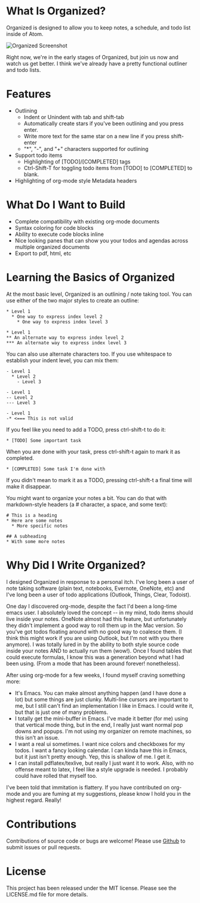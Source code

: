 # What Is Organized?

Organized is designed to allow you to keep notes, a schedule, and todo list
inside of Atom.

![Organized Screenshot](https://raw.githubusercontent.com/MattFlower/organized/master/screenshots/0_0_1.gif)

Right now, we're in the early stages of Organized, but join us now and watch
us get better.  I think we've already have a pretty functional outliner and
todo lists.  

# Features
* Outlining
  * Indent or Unindent with tab and shift-tab
  * Automatically create stars if you've been outlining and you press enter.
  * Write more text for the same star on a new line if you press shift-enter
  * "*", "-", and "+" characters supported for outlining
* Support todo items
  * Highlighting of [TODO]/[COMPLETED] tags
  * Ctrl-Shift-T for toggling todo items from [TODO] to [COMPLETED] to blank.
* Highlighting of org-mode style Metadata headers

# What Do I Want to Build
* Complete compatibility with existing org-mode documents
* Syntax coloring for code blocks
* Ability to execute code blocks inline
* Nice looking panes that can show you your todos and agendas across multiple organized documents
* Export to pdf, html, etc

# Learning the Basics of Organized
At the most basic level, Organized is an outlining / note taking tool.  You can
use either of the two major styles to create an outline:

    * Level 1
      * One way to express index level 2
        * One way to express index level 3

    * Level 1
    ** An alternate way to express index level 2
    *** An alternate way to express index level 3

You can also use alternate characters too.  If you use whitespace to establish
your indent level, you can mix them:

    - Level 1
      * Level 2
        - Level 3

    - Level 1
    -- Level 2
    --- Level 3

    - Level 1
    -* <=== This is not valid

If you feel like you need to add a TODO, press ctrl-shift-t to do it:

    * [TODO] Some important task

When you are done with your task, press ctrl-shift-t again to mark it as completed.

    * [COMPLETED] Some task I'm done with

If you didn't mean to mark it as a TODO, pressing ctrl-shift-t a final time
will make it disappear.

You might want to organize your notes a bit.  You can do that with markdown-style headers (a # character, a space, and some text):

    # This is a heading
    * Here are some notes
      * More specific notes

    ## A subheading
    * With some more notes

# Why Did I Write Organized?
I designed Organized in response to a personal itch.  I've long been a user
of note taking software (plain text, notebooks, Evernote, OneNote, etc) and
I've long been a user of todo applications (Outlook, Things, Clear, Todoist).

One day I discovered org-mode, despite the fact I'd been a long-time emacs user.
I absolutely loved the concept -- in my mind, todo items should live inside your
notes.  OneNote almost had this feature, but unfortunately they didn't
implement a good way to roll them up in the Mac version.  So you've got todos
floating around with no good way to coalesce them.  (I think this might work
if you are using Outlook, but I'm not with you there anymore).  I was totally
lured in by the ability to both style source code inside your notes AND to
actually run them (wow!).  Once I found tables that could execute formulas,
I know this was a generation beyond what I had been using.  (From a mode that
has been around forever! nonetheless).

After using org-mode for a few weeks, I found myself craving something more:

* It's Emacs.  You can make almost anything happen (and I have done a lot) but
  some things are just clunky.  Multi-line cursors are important to me, but I
  still can't find an implementation I like in Emacs.  I could write it, but
  that is just one of many problems.
* I totally get the mini-buffer in Emacs.  I've made it better (for me) using
  that vertical mode thing, but in the end, I really just want normal pop downs
  and popups.  I'm not using my organizer on remote machines, so this isn't an
  issue.
* I want a real ui sometimes.  I want nice colors and checkboxes for my todos.
  I want a fancy looking calendar.  I can kinda have this in Emacs, but it just
  isn't pretty enough.  Yep, this is shallow of me.  I get it.
* I can install pdflatex/texlive, but really I just want it to work.  Also, with
  no offense meant to latex, I feel like a style upgrade is needed.  I probably
  could have rolled that myself too.

I've been told that immitation is flattery.  If you have contributed on org-mode
and you are fuming at my suggestions, please know I hold you in the highest
regard.  Really!

# Contributions
Contributions of source code or bugs are welcome!  Please use [Github](https://github.com/MattFlower/organized) to submit
issues or pull requests.

# License
This project has been released under the MIT license.  Please see the
LICENSE.md file for more details.
